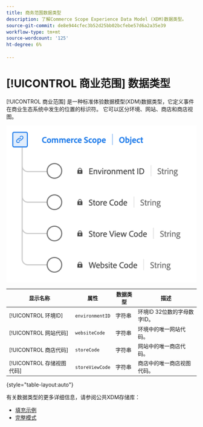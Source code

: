 ```yaml
---
title: 商务范围数据类型
description: 了解Commerce Scope Experience Data Model (XDM)数据类型。
source-git-commit: de8e944cfec3b52d25bb02bcfebe57d6a2a35e39
workflow-type: tm+mt
source-wordcount: '125'
ht-degree: 6%

---
```


# [!UICONTROL 商业范围] 数据类型

[!UICONTROL 商业范围] 是一种标准体验数据模型(XDM)数据类型，它定义事件在商业生态系统中发生的位置的标识符。 它可以区分环境、网站、商店和商店视图。

![商务范围数据类型的图表。](../images/data-types/commerce-scope.png)

| 显示名称 | 属性 | 数据类型 | 描述 |
|---------------------------------|-------------------|-----------|-------------------------------------------------------|
| [!UICONTROL 环境ID] | `environmentID` | 字符串 | 环境ID 32位数的字母数字ID。 |
| [!UICONTROL 网站代码] | `websiteCode` | 字符串 | 环境中的唯一网站代码。 |
| [!UICONTROL 商店代码] | `storeCode` | 字符串 | 网站中的唯一商店代码。 |
| [!UICONTROL 存储视图代码] | `storeViewCode` | 字符串 | 商店中的唯一商店视图代码。 |

{style="table-layout:auto"}

有关数据类型的更多详细信息，请参阅公共XDM存储库：

* [填充示例](https://github.com/adobe/xdm/blob/master/components/datatypes/commercescope.example.1.json)
* [完整模式](https://github.com/adobe/xdm/blob/master/components/datatypes/commercescope.schema.json)
